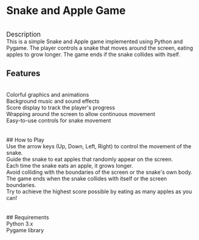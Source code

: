 # Snake and Apple Game
<br>
<span style="font-size:larger;">Description</span>
<br>
This is a simple Snake and Apple game implemented using Python and Pygame. The player controls a snake that moves around the screen, eating apples to grow longer. The game ends if the snake collides with itself.

## Features
<br>
Colorful graphics and animations<br>
Background music and sound effects<br>
Score display to track the player's progress<br>
Wrapping around the screen to allow continuous movement<br>
Easy-to-use controls for snake movement<br>
<br><br>
## How to Play
<br>
Use the arrow keys (Up, Down, Left, Right) to control the movement of the snake.<br>
Guide the snake to eat apples that randomly appear on the screen.<br>
Each time the snake eats an apple, it grows longer.<br>
Avoid colliding with the boundaries of the screen or the snake's own body.<br>
The game ends when the snake collides with itself or the screen boundaries.<br>
Try to achieve the highest score possible by eating as many apples as you can!<br>
<br><br>
## Requirements<br>
Python 3.x<br>
Pygame library
